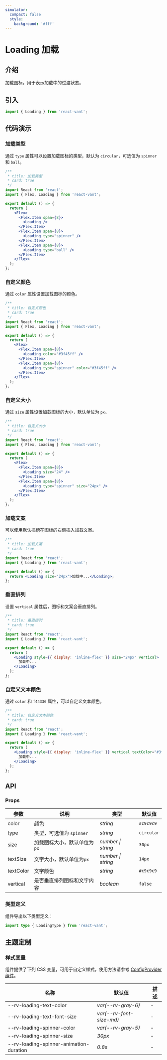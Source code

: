 ```yaml
---
simulator:
  compact: false
  style:
    background: '#fff'
---
```


# Loading 加载

## 介绍

加载图标，用于表示加载中的过渡状态。

## 引入

```js
import { Loading } from 'react-vant';
```

## 代码演示

### 加载类型

通过 `type` 属性可以设置加载图标的类型，默认为 `circular`，可选值为 `spinner` 和 `ball`。

```jsx
/**
 * title: 加载类型
 * card: true
 */
import React from 'react';
import { Flex, Loading } from 'react-vant';

export default () => {
  return (
    <Flex>
      <Flex.Item span={8}>
        <Loading />
      </Flex.Item>
      <Flex.Item span={8}>
        <Loading type="spinner" />
      </Flex.Item>
      <Flex.Item span={8}>
        <Loading type="ball" />
      </Flex.Item>
    </Flex>
  );
};
```

### 自定义颜色

通过 `color` 属性设置加载图标的颜色。

```jsx
/**
 * title: 自定义颜色
 * card: true
 */
import React from 'react';
import { Flex, Loading } from 'react-vant';

export default () => {
  return (
    <Flex>
      <Flex.Item span={8}>
        <Loading color="#3f45ff" />
      </Flex.Item>
      <Flex.Item span={8}>
        <Loading type="spinner" color="#3f45ff" />
      </Flex.Item>
    </Flex>
  );
};
```

### 自定义大小

通过 `size` 属性设置加载图标的大小，默认单位为 `px`。

```jsx
/**
 * title: 自定义大小
 * card: true
 */
import React from 'react';
import { Flex, Loading } from 'react-vant';

export default () => {
  return (
    <Flex>
      <Flex.Item span={8}>
        <Loading size="24" />
      </Flex.Item>
      <Flex.Item span={8}>
        <Loading type="spinner" size="24px" />
      </Flex.Item>
    </Flex>
  );
};
```

### 加载文案

可以使用默认插槽在图标的右侧插入加载文案。

```jsx
/**
 * title: 加载文案
 * card: true
 */
import React from 'react';
import { Loading } from 'react-vant';

export default () => {
  return <Loading size="24px">加载中...</Loading>;
};
```

### 垂直排列

设置 `vertical` 属性后，图标和文案会垂直排列。

```jsx
/**
 * title: 垂直排列
 * card: true
 */
import React from 'react';
import { Loading } from 'react-vant';

export default () => {
  return (
    <Loading style={{ display: 'inline-flex' }} size="24px" vertical>
      加载中...
    </Loading>
  );
};
```

### 自定义文本颜色

通过 `color` 和 `f44336` 属性，可以自定义文本颜色。

```jsx
/**
 * title: 自定义文本颜色
 * card: true
 */
import React from 'react';
import { Loading } from 'react-vant';

export default () => {
  return (
    <Loading style={{ display: 'inline-flex' }} vertical textColor="#3f45ff">
      加载中...
    </Loading>
  );
};
```

## API

### Props

| 参数      | 说明                         | 类型               | 默认值     |
| --------- | ---------------------------- | ------------------ | ---------- |
| color     | 颜色                         | _string_           | `#c9c9c9`  |
| type      | 类型，可选值为 `spinner`     | _string_           | `circular` |
| size      | 加载图标大小，默认单位为`px` | _number \| string_ | `30px`     |
| textSize  | 文字大小，默认单位为`px`     | _number \| string_ | `14px`     |
| textColor | 文字颜色                     | _string_           | `#c9c9c9`  |
| vertical  | 是否垂直排列图标和文字内容   | _boolean_          | `false`    |

### 类型定义

组件导出以下类型定义：

```ts
import type { LoadingType } from 'react-vant';
```

## 主题定制

### 样式变量

组件提供了下列 CSS 变量，可用于自定义样式，使用方法请参考 [ConfigProvider 组件](/components/config-provider)。

| 名称                                    | 默认值                   | 描述 |
| --------------------------------------- | ------------------------ | ---- |
| --rv-loading-text-color                 | _var(--rv-gray-6)_       | -    |
| --rv-loading-text-font-size             | _var(--rv-font-size-md)_ | -    |
| --rv-loading-spinner-color              | _var(--rv-gray-5)_       | -    |
| --rv-loading-spinner-size               | _30px_                   | -    |
| --rv-loading-spinner-animation-duration | _0.8s_                   | -    |
